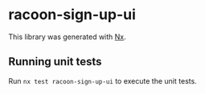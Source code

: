 # racoon-sign-up-ui

This library was generated with [Nx](https://nx.dev).

## Running unit tests

Run `nx test racoon-sign-up-ui` to execute the unit tests.
